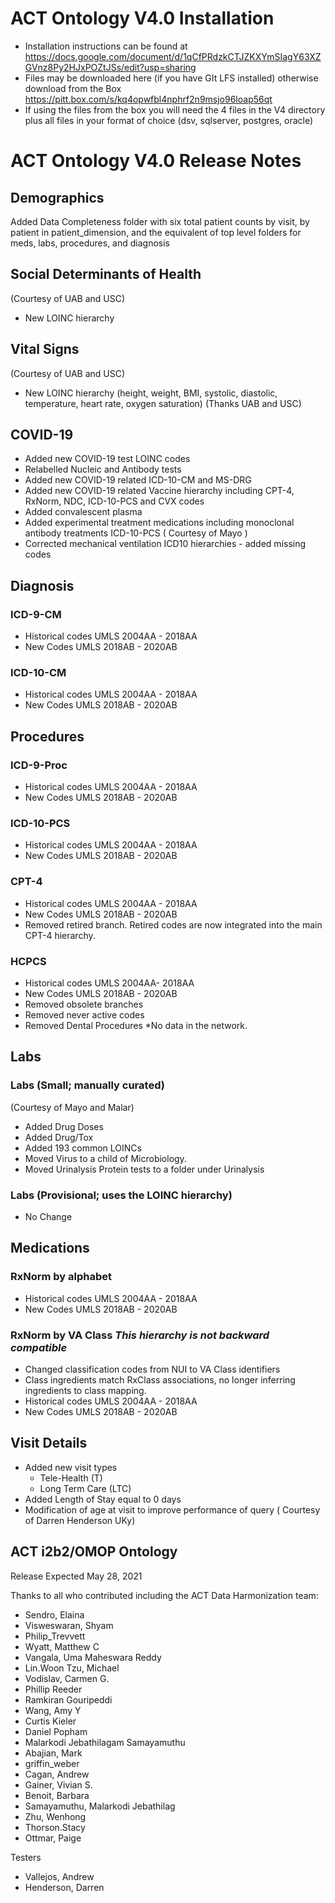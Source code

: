 # ACT Ontology V4.0 Installation 

- Installation instructions can be found at https://docs.google.com/document/d/1qCfPRdzkCTJZKXYmSIagY63XZGVnz8Py2HJxPOZtJSs/edit?usp=sharing
- Files may be downloaded here (if you have GIt LFS installed) otherwise download from the Box https://pitt.box.com/s/kq4opwfbl4nphrf2n9msjo96loap56qt
- If using the files from the box you will need the 4 files in the V4 directory plus all files in your format of choice (dsv, sqlserver, postgres, oracle)


# ACT Ontology V4.0 Release Notes

## Demographics
Added Data Completeness folder with six total patient counts by visit, by patient in patient_dimension, and the equivalent of top level folders for meds, labs, procedures, and diagnosis

## Social Determinants of Health
(Courtesy of UAB and USC)
- New LOINC hierarchy

## Vital Signs
(Courtesy of UAB and USC)
- New LOINC hierarchy (height, weight, BMI, systolic, diastolic, temperature, heart rate, oxygen saturation) (Thanks UAB and USC)


## COVID-19
- Added new COVID-19 test LOINC codes
- Relabelled Nucleic and Antibody tests
- Added new COVID-19 related ICD-10-CM and MS-DRG
- Added new COVID-19 related Vaccine hierarchy including CPT-4, RxNorm, NDC, ICD-10-PCS and CVX codes
- Added convalescent plasma
- Added experimental treatment medications including monoclonal antibody treatments ICD-10-PCS ( Courtesy of Mayo )
- Corrected mechanical ventilation ICD10 hierarchies - added missing codes

## Diagnosis 
### ICD-9-CM
- Historical codes UMLS 2004AA - 2018AA
- New Codes UMLS 2018AB - 2020AB
### ICD-10-CM
- Historical codes UMLS 2004AA - 2018AA
- New Codes UMLS 2018AB - 2020AB

## Procedures
### ICD-9-Proc
- Historical codes UMLS 2004AA - 2018AA
- New Codes UMLS 2018AB - 2020AB
### ICD-10-PCS
- Historical codes UMLS 2004AA - 2018AA
- New Codes UMLS 2018AB - 2020AB
### CPT-4
- Historical codes UMLS 2004AA - 2018AA
- New Codes UMLS 2018AB - 2020AB
- Removed retired branch. Retired codes are now integrated into the main CPT-4 hierarchy.
### HCPCS
- Historical codes UMLS 2004AA- 2018AA
- New Codes UMLS 2018AB - 2020AB
- Removed obsolete branches
- Removed never active codes
- Removed Dental Procedures *No data in the network.

## Labs
### Labs (Small; manually curated) 
(Courtesy of Mayo and Malar)
- Added Drug Doses
- Added Drug/Tox
- Added 193 common LOINCs
- Moved Virus to a child of Microbiology.
- Moved Urinalysis Protein tests to a folder under Urinalysis
### Labs (Provisional; uses the LOINC hierarchy)
- No Change

## Medications
### RxNorm by alphabet
- Historical codes UMLS 2004AA - 2018AA
- New Codes UMLS 2018AB - 2020AB
### RxNorm by VA Class *This hierarchy is not backward compatible*
- Changed classification codes from NUI to VA Class identifiers
- Class ingredients match RxClass associations, no longer inferring ingredients to class mapping.
- Historical codes UMLS 2004AA - 2018AA
- New Codes UMLS 2018AB - 2020AB

## Visit Details
- Added new visit types
   - Tele-Health (T)
   - Long Term Care (LTC)
- Added Length of Stay equal to 0 days
- Modification of age at visit to improve performance of query ( Courtesy of Darren Henderson UKy)




## ACT i2b2/OMOP Ontology
Release Expected May 28, 2021


Thanks to all who contributed including the ACT Data Harmonization team:
- Sendro, Elaina
- Visweswaran, Shyam
- Philip_Trevvett
- Wyatt, Matthew C
- Vangala, Uma Maheswara Reddy
- Lin.Woon Tzu, Michael
- Vodislav, Carmen G.
- Phillip Reeder
- Ramkiran Gouripeddi 
- Wang, Amy Y
- Curtis Kieler 
- Daniel Popham
- Malarkodi Jebathilagam Samayamuthu 
- Abajian, Mark
- griffin_weber
- Cagan, Andrew 
- Gainer, Vivian S. 
- Benoit, Barbara
- Samayamuthu, Malarkodi Jebathilag
- Zhu, Wenhong
- Thorson.Stacy
- Ottmar, Paige

Testers
- Vallejos, Andrew
- Henderson, Darren
